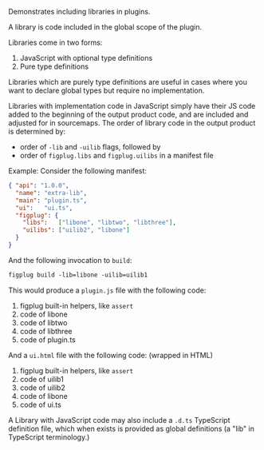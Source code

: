 Demonstrates including libraries in plugins.

A library is code included in the global scope of the plugin.

Libraries come in two forms:

1. JavaScript with optional type definitions
2. Pure type definitions

Libraries which are purely type definitions are useful in cases where you want to declare
global types but require no implementation.

Libraries with implementation code in JavaScript simply have their JS code added to the
beginning of the output product code, and are included and adjusted for in sourcemaps.
The order of library code in the output product is determined by:

- order of `-lib` and `-uilib` flags, followed by
- order of `figplug.libs` and `figplug.uilibs` in a manifest file

Example: Consider the following manifest:

```json
{ "api": "1.0.0",
  "name": "extra-lib",
  "main": "plugin.ts",
  "ui":   "ui.ts",
  "figplug": {
    "libs":   ["libone", "libtwo", "libthree"],
    "uilibs": ["uilib2", "libone"]
  }
}
```

And the following invocation to `build`:

```txt
figplug build -lib=libone -uilib=uilib1
```

This would produce a `plugin.js` file with the following code:

1. figplug built-in helpers, like `assert`
2. code of libone
3. code of libtwo
4. code of libthree
5. code of plugin.ts

And a `ui.html` file with the following code: (wrapped in HTML)

1. figplug built-in helpers, like `assert`
2. code of uilib1
3. code of uilib2
4. code of libone
5. code of ui.ts

A Library with JavaScript code may also include a `.d.ts` TypeScript definition file,
which when exists is provided as global definitions (a "lib" in TypeScript terminology.)
